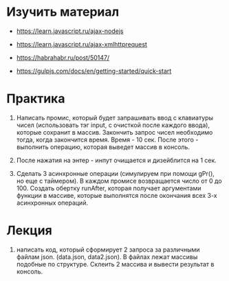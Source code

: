 # Изучить материал

* https://learn.javascript.ru/ajax-nodejs
* https://learn.javascript.ru/ajax-xmlhttprequest
* https://habrahabr.ru/post/50147/

* https://gulpjs.com/docs/en/getting-started/quick-start

# Практика 

1) Написать промис, который будет запрашивать ввод с клавиатуры чисел (использовать тэг input, с очисткой после каждого ввода), которые сохранит в массив. Закончить запрос чисел необходимо тогда, когда закончится время. Время - 10 сек. После этого - выполнить операцию, которая выведет массив в консоль.

2) После нажатия на энтер - инпут очищается и дизейблится на 1 сек.

3) Сделать 3 асинхронные операции (симулируем при помощи gPr(), но еще с таймером). В каждом промисе возвращается число от 0 до 100. Создать обертку runAfter, которая получает аргументами функции в массиве, которые выполнятся после окончания всех 3-х асинхронных операций.

# Лекция

1) написать код, который сформирует 2 запроса за различными файлам json. (data.json, data2.json). В файлах лежат массивы подобные по структуре. Склеить 2 массива и вывести результат в консоль.